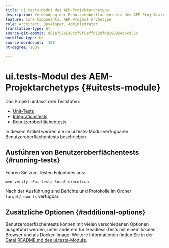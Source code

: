 ```yaml
---
title: ui.tests-Modul des AEM-Projektarchetyps
description: Verwendung der Benutzeroberflächentests des AEM-Projektarchetyps
feature: Core Components, AEM Project Archetype
role: Architect, Developer, Administrator
translation-type: ht
source-git-commit: d01a7576518ccf9f0effd12dfd8198854c6cd55c
workflow-type: ht
source-wordcount: '120'
ht-degree: 100%

---
```



# ui.tests-Modul des AEM-Projektarchetyps {#uitests-module}

Das Projekt umfasst drei Teststufen:

* [Unit-Tests](core.md#unit-tests)
* [Integrationstests](ittests.md)
* Benutzeroberflächentests

In diesem Artikel werden die im ui.tests-Modul verfügbaren Benutzeroberflächentests beschrieben.

## Ausführen von Benutzeroberflächentests {#running-tests}

Führen Sie zum Testen Folgendes aus:

```shell
mvn verify -Pui-tests-local-execution
```

Nach der Ausführung sind Berichte und Protokolle im Ordner `target/reports` verfügbar.

## Zusätzliche Optionen {#additional-options}

Benutzeroberflächentests können mit vielen verschiedenen Optionen ausgeführt werden, unter anderem für Headless-Tests mit einem lokalen Browser und als Docker-Image. Weitere Informationen finden Sie in der [Datei README.md des ui.tests-Moduls](https://github.com/adobe/aem-project-archetype/tree/master/src/main/archetype/ui.tests).
